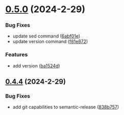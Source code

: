 # [0.5.0](https://github.com/fernandoocampo/basic-micro/compare/v0.4.4...v0.5.0) (2024-2-29)


### Bug Fixes

* update sed command ([6abf01e](https://github.com/fernandoocampo/basic-micro/commit/6abf01e00867bc45658a4f418731b54faa9d34d0))
* update version command ([f81e872](https://github.com/fernandoocampo/basic-micro/commit/f81e87282a0f68bb44b3136d11393d5c35c98f82))


### Features

* add version ([ba1524d](https://github.com/fernandoocampo/basic-micro/commit/ba1524dbde3db58aaf835f7a1687ba3dfde71f1d))

## [0.4.4](https://github.com/fernandoocampo/basic-micro/compare/v0.4.3...v0.4.4) (2024-2-29)


### Bug Fixes

* add git capabilities to semantic-release ([838b757](https://github.com/fernandoocampo/basic-micro/commit/838b7574537fa8cb476858cf57620b2d62998253))
